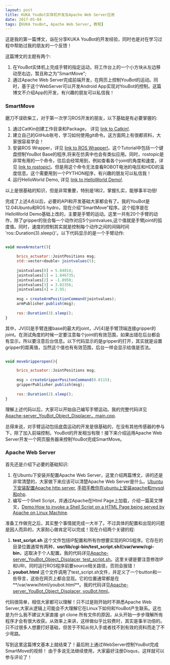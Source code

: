```yaml
---
layout: post
title: KUKA YouBot实体机开发及Apache Web Server应用
date: 2017-05-04
tags: [KUKA YouBot, Apache Web Server, 教程]
---
```



这是我的第一篇博文，诣在分享KUKA YouBot的开发经验，同时也是对在学习过程中帮助过我的朋友的一个反馈！

这篇博文的主题有两个:
1. 在YouBot实体机上完成手臂的指定运动，将工作台上的一个小方块从左边移动至右边，暂且称之为"SmartMove";
2. 通过Apache Web Server完成前端开发，在网页上控制YouBot的运动。同时，基于这个WebServer可以开发Android App实现对YouBot的控制。这篇博文不介绍App的开发，有兴趣的朋友可以私信我！

### SmartMove
磨刀不误砍柴工，对于第一次学习ROS开发的朋友，以下基础是有必要掌握的:
1. 通过CatKin创建工作目录和Package， 详见 [link to Catkin!](http://wiki.ros.org/catkin/Tutorials).
2. 建立自己的GitHub账号，学习如何使用git命令。这方面网上有很都资料，大家很容易学会！
3. 安装ROS Wrapper，详见 [link to ROS Wrapper!](http://www.youbot-store.com/wiki/index.php/ROS_Wrapper)。这个Tutorial中包括一个键盘控制YouBot Base的程序,将来在仿真中也会有类似应用。同时，rostopic是非常有用的一个命令，往后会经常用到，例如查看各个joint的角度和速度，详见 [link to rostopic!](http://wiki.ros.org/rostopic)。但是用这个命令无法查看ROBOT电池的电压和HDD的温度信息。这个需要用到一个PYTHON程序，有兴趣的朋友可以私信我！
4. 运行HelloWorld Demo, 详见 [link to HelloWorld Demo!](http://www.youbot-store.com/wiki/index.php/C%2B%2B_Hello_World_example).

以上是很基础的知识，但是非常重要，特别是1和2，掌握扎实，能够事半功倍!

完成了上述4点以后，必要的API和开发基础大家都会有了。我的YouBot是12.04Ubuntu和ROS hydro，现在介绍"SmartMove"程序。这个程序是在HelloWorld Demo基础上改的，主要是手臂的运动。这里一共有20个手臂的动作，除了gripper的张合每一个动作对应5个jointvalues,这个值就是手臂joint的弧度值。同时，速度的控制其实就是控制每个动作之间的间隔时间 'ros::Duration(3).sleep()'。以下代码显示的是一个手臂动作:

```javascript

void moveArmstart(){
    
     brics_actuator::JointPositions msg;
     std::vector<double> jointvalues(5);
     
     jointvalues[0] = 5.84014;
     jointvalues[1] = 1.846735;
     jointvalues[2] = -1.8950;
     jointvalues[3] = 3.02356;
     jointvalues[4] = 2.95;
     
     msg = createArmPositionCommand(jointvalues);
     armPublisher.publish(msg);
     
     ros::Duration(3).sleep();
}
```

其中，JV[0]是手臂连接base的最大的joint，JV[4]是手臂顶端连接gripper的joint。在测试角度的时候一定要注意每个joint的有效范围，如果出错在后台都会有显示，所以要注意后台信息。以下代码显示的是gripper的打开，其实就是设置gripper的距离值，当然这个值也有有效范围，后台一样会显示给值是否法。

```javascript

void moveGripperopen(){

     brics_actuator::JointPositions msg;
     
     msg = createGripperPositonCommand(0.0115);
     gripperPublisher.publish(msg);
     
     ros::Duration(2).sleep();
}
```

理解上述代码以后，大家可以开始自己编写手臂运动。我的完整代码详见 [Apache-server_YouBot_Object_Displacer，main.cpp](https://github.com/Adangge/Apache-Server_YouBot_Object_Displacer/blob/master/main.cpp).

总得来说，对手臂运动包括底盘运动的开发是很基础的，在没有其他传感器的参与下，除了加入前端控制，YouBot的开发相当有限！接下来介绍运用Apache Web Server开发一个网页服务器来控制YouBot完成SmartMove。


### Apache Web Server
首先还是介绍下必要的基础知识:
1. 在Ubuntu下安装并配置Apache Web Server，这里介绍两篇博文，讲的还是非常清楚的，大家做下来应该可以清楚Apache Web Server是什么。[Ubuntu下安装配置Apache http server](blog.csdn.net/ichuzhen/article/details/8217577), [手把手教你在ubuntu上安装apache和mysql和php](blog.csdn.net/guaikai/article/details/6905781).
2. 编写一个Shell Script，并通过Apache在Html Page上加载，介绍一篇英文博文，[Demo:How to invoke a Shell Script on a HTML Page being served by Apache on Linux Machine](https://kuldeeparya.wordpress.com/2014/07/20/demo-how-to-invoke-a-shell-script-on-a-html-page-being-served-by-apache-on-linux-machine/).

准备工作做完之后，其实整个事情就完成一大半了。不过具体的配置和出现的问题是因人而异的，大家耐心做肯定可以完成！现在介绍两个关键的程:
1. **test_script.sh** 这个文件包括IP配置和所有你想要实现的ROS程序。它存在的目录位置通常有两种，**usr/lib/cgi-bin/test_script.sh**和**var/www/cgi-bin**，这取决于个人配置。我的代码详见[Apache-server_YouBot_Object_Displacer, test_script.sh](https://github.com/Adangge/Apache-Server_YouBot_Object_Displacer/blob/master/test_script.sh)。这里关键是要注意修改IP和URI，同时运行ROS程序前要source相关路径，否则会报错！
2. **youbot.html** 这个文件调用了test_script.sh文件，并定义了一个button和一些导言，这些在网页上都会显现。它的位置通常都是在**/var/www/html/youbot.html**。我的代码详见[Apache-server_YouBot_Object_Displacer, youBot.html](https://github.com/Adangge/Apache-Server_YouBot_Object_Displacer/blob/master/youBot.html)。

代码很简单，相信大家都可以理解！只不过是刚开始时不熟悉Apache Web Server,大家从逻辑上可能会不大理解它在Linux下如何和YouBot产生联系。这也是为什么我不建议大家直接 git clone 所有文件的原因，从头开始一步步理解所有程序才会有很大收获。从效率上来讲，这样做似乎比较费时，其实是事半功倍的。只不过很多人想要打好基础，但苦于不知从何入手或者找不到有效的资料而走了不少弯路。

写到这里这篇博文基本上就结束了！最后附上通过WebServer控制YouBot完成SmartMove的视频！
<object width="425" height="344" data='http://v.youku.com/v_show/id_XMjc1NDYxNTM2MA==.html'>
</object>
由于多说无法继续使用，大家最好注册Disqus，这样就可以参与评论了！
